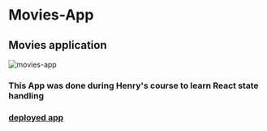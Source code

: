 # Movies-App

## Movies application

![movies-app](https://user-images.githubusercontent.com/63469188/125875726-3e7a39ec-c235-4b01-ac08-ebc0a9757735.png)

### This App was done during Henry's course to learn React state handling

### [deployed app](https://leandrocadena.github.io/Movies-App/)
